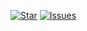 [![Star](https://img.shields.io/github/stars/Vichea-Heng/vichea-crud?style=flat-square)](https://github.com/Vichea-Heng/vichea-crud/stargazers)
[![Issues](https://img.shields.io/github/issues/Vichea-Heng/vichea-crud?style=flat-square)](https://github.com/Vichea-Heng/vichea-crud/issues)
